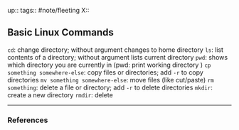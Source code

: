 up::
tags:: #note/fleeting 
X:: 

## Basic Linux Commands

`cd`: change directory; without argument changes to home directory 
`ls`: list contents of a directory; without argument lists current directory
`pwd`: shows which directory you are currently in (pwd: print working directory )
`cp something somewhere-else`: copy files or directories; add `-r` to copy directories 
`mv something somewhere-else`: move files (like cut/paste)
`rm something`: delete a file or directory; add `-r` to delete directories 
`mkdir`: create a new directory 
`rmdir`: delete 

---

### References